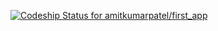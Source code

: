 [ ![Codeship Status for amitkumarpatel/first_app](https://www.codeship.io/projects/86267f50-5344-0131-6e4d-36de31be873d/status)](https://www.codeship.io/projects/11502)
